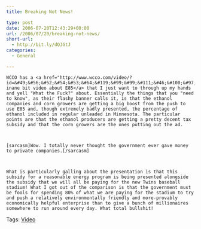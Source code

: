 ```yaml
---
title: Breaking Not News!

type: post
date: 2006-07-20T12:43:29+00:00
url: /2006/07/20/breaking-not-news/
short-url:
  - http://bit.ly/dQJGtJ
categories:
  - General

---
```

<div class='microid-mailto+http:sha1:5e60fbc3550aff18e3310a01c92ee1c14bd131f6'>
  
    WCCO has a <a href="http://www.wcco.com/video/?id=&#49;&#56;&#52;&#54;&#53;&#64;&#119;&#99;&#99;&#111;&#46;&#100;&#97;&#121;&#112;&#111;&#114;&#116;&#46;&#99;&#111;&#109;">particularly inane bit video about E85</a> that I just want to through up my hands and yell "What the Fuck?" about. Essentially the things that you "need to know", as their flashy banner calls it, is that the ethanol companies and corn growers are getting a big boost from the push to use E85 and, though extremely badly presented, the percentage of ethanol included in regular unleaded in Minnesota. The particular points are that the ethanol producers are getting a pretty decent tax subsidy and that the corn growers are the ones putting out the ad.
  
  
  
    [sarcasm]Wow. I totally never thought the government ever gave money to private companies.[/sarcasm]
  
  
  
    What is particularly galling about the presentation is that this subsidy for a reasonable energy program is being presented alongside the subsidy that we will all be paying for the new Twins baseball stadium! What I got out of the comparison is that the government must be fools for spending 80% of what we are paying for the stadium to try and push a relatively environmentally friendly and more-provably economically helpful enterprise than to give a bunch of millionaires somewhere to run around every day. What total bullshit!
  
</div>

<div class="st-post-tags">
  Tags: <a href="http://www.cavort.org/tag/video/" title="Video" rel="tag">Video</a><br />
</div>